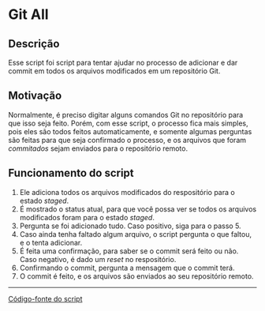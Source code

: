 # Git All

## Descrição

Esse script foi script para tentar ajudar no processo de adicionar e dar commit em todos os arquivos modificados em um repositório Git.

## Motivação

Normalmente, é preciso digitar alguns comandos Git no repositório para que isso seja feito. Porém, com esse script, o processo fica mais simples, pois eles são todos feitos automaticamente, e somente algumas perguntas são feitas para que seja confirmado o processo, e os arquivos que foram *commitados* sejam enviados para o repositório remoto.

## Funcionamento do script

1. Ele adiciona todos os arquivos modificados do respositório para o estado *staged*.
2. É mostrado o status atual, para que você possa ver se todos os arquivos modificados foram para o estado *staged*.
3. Pergunta se foi adicionado tudo. Caso positivo, siga para o passo 5.
4. Caso ainda tenha faltado algum arquivo, o script pergunta o que faltou, e o tenta adicionar.
5. É feita uma confirmação, para saber se o commit será feito ou não. Caso negativo, é dado um *reset* no respositório.
6. Confirmando o commit, pergunta a mensagem que o commit terá.
7. O commit é feito, e os arquivos são enviados ao seu repositório remoto.

---

[Código-fonte do script](Batch%20Script/Git%20All.bat)
